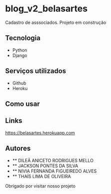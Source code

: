# blog_v2_belasartes
Cadastro de asssociados.
Projeto em construção 
 
## Tecnologia 
 
* Python 
* Django   
 
## Serviços utilizados
 
* Github
* Heroku
 
 

## Como usar
 

 
 

## Links
 
https://belasartes.herokuapp.com
 
 

## Autores
* ** DILEÃ ANICETO RODRIGUES MELLO
* ** JACKSON PONTES DA SILVA
* ** NIVIA FERNANDA FIGUEIREDO ALVES
* ** THAÍS LIMA DE OLIVEIRA
 
 
Obrigado por visitar nosso projeto
